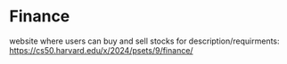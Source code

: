 # Finance
 website where users can buy and sell stocks
 for description/requirments: https://cs50.harvard.edu/x/2024/psets/9/finance/
